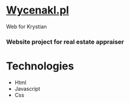# [Wycenakl.pl](https://wycenakl.pl/)
Web for Krystian
### Website project for real estate appraiser

# Technologies
- Html
- Javascript
- Css
